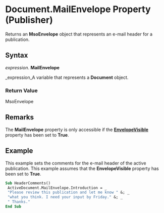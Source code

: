 
# Document.MailEnvelope Property (Publisher)

Returns an  **MsoEnvelope** object that represents an e-mail header for a publication.


## Syntax

 _expression_. **MailEnvelope**

 _expression_A variable that represents a  **Document** object.


### Return Value

MsoEnvelope


## Remarks

The  **MailEnvelope** property is only accessible if the **[EnvelopeVisible](65423c1f-e61b-3c83-4bff-ddd278d97238.md)** property has been set to **True**.


## Example

This example sets the comments for the e-mail header of the active publication. This example assumes that the  **EnvelopeVisible** property has been set to **True**.


```vb
Sub HeaderComments() 
 ActiveDocument.MailEnvelope.Introduction = _ 
 "Please review this publication and let me know " &; _ 
 "what you think. I need your input by Friday." &; _ 
 " Thanks." 
End Sub
```

